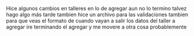 Hice algunos cambios en talleres en lo de agregar aun no lo termino talvez hago algo más tarde
tambien hice un archivo para las validaciones
tambien para que veas el formato de cuando vayan a salir los datos del taller a agregar ire terminando el agregar 
y me movere a otra cosa probablemente


